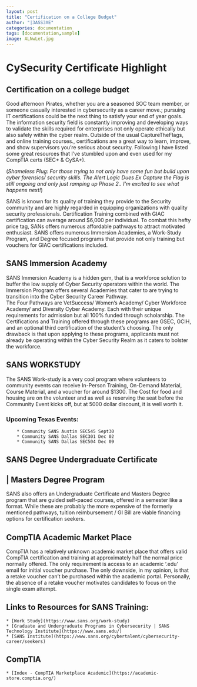 ```yaml
---
layout: post
title: "Certification on a College Budget"
author: "|3ASS3XE"
categories: documentation
tags: [documentation,sample]
image: ALNwLet.jpg
---
```

# CySecurity Certificate Highlight 
## Certification on a college budget

Good afternoon Pirates, whether you are a  seasoned SOC team member, or someone casually interested in cybersecurity as a career move.; pursuing IT certifications could be the next thing to satisfy your end of year goals.   The information security field is constantly improving and developing ways to validate the skills required for enterprises not only operate ethically but also safely within the cyber realm.  Outside of the usual CaptureTheFlags, and online training courses., certifications are a great way to learn, improve, and show supervisors you’re serious about security.  Following I have listed some great resources that I’ve stumbled upon and even used for my CompTIA certs (SEC+ & CySA+).

(*Shameless Plug:  For those trying to not only have some fun but build upon cyber forensics/ security skills.  The Alert Logic Dues Ex Capture the Flag is still ongoing and only just ramping up Phase 2.. I’m excited to see what happens next!*)

SANS is known for its quality of training they provide to the Security community and are highly regarded in equipping organizations with quality security professionals.  Certification Training combined with GIAC certification can average around $6,000 per individual.   To combat this hefty price tag, SANs offers numerous affordable pathways to attract motivated enthusiast.  SANS offers numerous Immersion Academies, a Work-Study Program,  and Degree focused programs that provide not only training but vouchers for GIAC certifications included.  

## SANS Immersion Academy

SANS Immersion Academy is a hidden gem, that is a workforce solution to buffer the low supply of Cyber Security operators within the world.   The Immersion Program offers several Academies that cater to are trying to transition into the Cyber Security Career Pathway.  
The Four Pathways are VetSuccess/ Women’s Academy/ Cyber Workforce Academy/ and Diversity Cyber Academy.  Each with their unique requirements for admission but all 100% funded through scholarship. The Certifications and Training offered through these programs are GSEC, GCIH, and an optional third certification of the student’s choosing. The only drawback is that upon applying to these programs, applicants must not already be operating within the Cyber Security Realm as it caters to bolster the workforce.

## SANS WORKSTUDY
The SANS Work-study is a very cool program where volunteers to community events can receive In-Person Training, On-Demand Material, Course Material, and a voucher for around $1300.  The Cost for food and housing are on the volunteer and as well as reserving the seat before the Community Event kicks off, but at 5000 dollar discount, it is well worth it.  
### Upcoming Texas Events:
        * Community SANS Austin SEC545 Sept30
        * Community SANS Dallas SEC301 Dec 02
        * Community SANS Dallas SEC504 Dec 09

## SANS Degree Undergraduate Certificate
## | Masters Degree Program
SANS also offers an Undergraduate Certificate and Masters Degree program that are guided self-paced courses, offered in a semester like a format.  While these are probably the more expensive of the formerly mentioned pathways, tuition reimbursement / GI Bill are viable financing options for certification seekers.  

## CompTIA Academic Market Place
CompTIA has a relatively unknown academic market place that offers valid CompTIA certification and training at approximately half the normal price normally offered.  The only requirement is access to an academic ‘.edu’ email for initial voucher purchase.  The only downside, in my opinion, is that a retake voucher can’t be purchased within the academic portal.  Personally, the absence of a retake voucher motivates candidates to focus on the single exam attempt.

## Links to Resources for SANS Training:
	* [Work Study](https://www.sans.org/work-study)
	* [Graduate and Undergraduate Programs in Cybersecurity | SANS Technology Institute](https://www.sans.edu/)
	* [SANS Institute](https://www.sans.org/cybertalent/cybersecurity-career/seekers)

## CompTIA
	* [Index - CompTIA Marketplace Academic](https://academic-store.comptia.org/)





